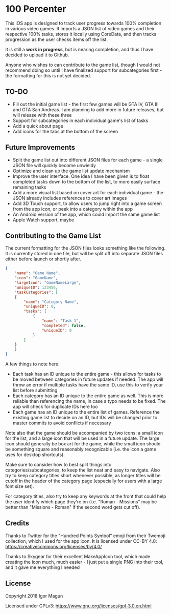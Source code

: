 100 Percenter
==========

This iOS app is designed to track user progress towards 100% completion in various video games. It imports a JSON list of video games and their respective 100% tasks, stores it locally using CoreData, and then tracks progression as the user checks items off the list.

It is still a **work in progress**, but is nearing completion, and thus I have decided to upload it to Github.

Anyone who wishes to can contribute to the game list, though I would not recommend doing so until I have finalized support for subcategories first - the formatting for this is not yet decided.

## TO-DO
* Fill out the initial game list - the first few games will be GTA IV, GTA III and GTA San Andreas. I am planning to add more in future releases, but will release with these three
* Support for subcategories in each individual game's list of tasks
* Add a quick about page
* Add icons for the tabs at the bottom of the screen

## Future Improvements
* Split the game list out into different JSON files for each game - a single JSON file will quickly become unwieldy
* Optimize and clean up the game list update mechanism
* Improve the user interface. One idea I have been given is to float completed tasks down to the bottom of the list, to more easily surface remaining tasks
* Add a more visual list based on cover art for each individual game - the JSON already includes references to cover art images
* Add 3D Touch support, to allow users to jump right into a game screen from the app icon, or peek into a category within the app
* An Android version of the app, which could import the same game list
* Apple Watch support, maybe

## Contributing to the Game List
The current formatting for the JSON files looks something like the following. It is currently stored in one file, but will be split off into separate JSON files either before launch or shortly after.

```json
{
    "name": "Game Name",
    "icon": "GameName",
    "largeIcon": "GameNameLarge",
    "uniqueID": 123456,
    "taskCategories": [
    {
        "name": "Category Name",
        "uniqueID": 0,
        "tasks": [
            {
                "name": "Task 1",
                "completed": false,
                "uniqueID": 0
            }
        ]
    }
    ]
}
```

A few things to note here:
* Each task has an ID unique to the entire game - this allows for tasks to be moved between categories in future updates if needed. The app will throw an error if multiple tasks have the same ID, use this to verify your list before submitting
* Each category has an ID unique to the entire game as well. This is more reliable than referencing the name, in case a typo needs to be fixed. The app will check for duplicate IDs here too
* Each game has an ID unique to the entire list of games. Reference the existing game list to decide on an ID, but IDs will be changed prior to master commits to avoid conflicts if necessary

Note also that the game should be accompanied by two icons: a small icon for the list, and a large icon that will be used in a future update. The large icon should generally be box art for the game, while the small icon should be something square and reasonably recognizable (i.e. the icon a game uses for desktop shortcuts).

Make sure to consider how to best split things into categories/subcategories, to keep the list neat and easy to navigate. Also try to keep category titles short whenever possible, as longer titles will be cutoff in the header of the category page (especially for users with a large font size set).

For category titles, also try to keep any keywords at the front that could help the user identify which page they're on (i.e. "Roman - Missions" may be better than "Missions - Roman" if the second word gets cut off).

## Credits
Thanks to Twitter for the "Hundred Points Symbol" emoji from their Twemoji collection, which I used for the app icon. It is licensed under CC-BY 4.0: https://creativecommons.org/licenses/by/4.0/

Thanks to Skygear for their excellent MakeAppIcon tool, which made creating the icon much, much easier - I just put a single PNG into their tool, and it gave me everything I needed

## License
Copyright 2018 Igor Magun

Licensed under GPLv3: https://www.gnu.org/licenses/gpl-3.0.en.html
